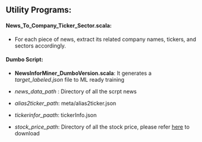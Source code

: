## Utility Programs:

#### News_To_Company_Ticker_Sector.scala:
- For each piece of news, extract its related company names, tickers, and sectors accordingly.

#### Dumbo Script:  
- **NewsInforMiner_DumboVersion.scala**: It generates a _target_labeled.json_ file to ML ready training

- _news_data_path_ : Directory of all the scrpt news
- _alias2ticker_path_: meta/alias2ticker.json
- _tickerinfor_paath_: tickerInfo.json
- _stock_price_path_: Directory of all the stock price, please refer [here](https://figshare.com/articles/Intraday-Data/5296291) to download






